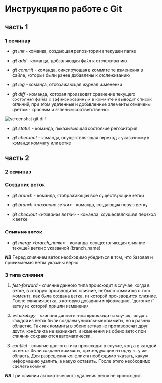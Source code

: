 # Инструкция по работе с Git
## часть 1
### 1 семинар
* *git init* - команда, создающая репозиторий в текущей папке

* *git add*  - команда, добавляющая файл к отслеживанию

* *git commit*  - команда, фиксирующая в коммите те изменения в файле, которые были ранее добавлены к отслеживанию

* *git log*  - команда, отображающая журнал изменений 

* *git diff*  - команда, которая производит сравнение текущего состояния файла с зафиксированным в коммите и выводит список отличий, при этом удаленные и добавленные элементы отмечены цветом - красным и зеленым соответственно:

![screenshot git diff](pic.JPG)

* *git status*  - команда, показывающая состояние репозитория

* *git checkout*  - команда, осуществляющая переход к указанному в команде коммиту или ветке

## часть 2
### 2 семинар
### Создание веток

* *git branch* - команда, отображающая все существующие ветки

* *git branch <название ветки>* - команда, создающая новую ветку

* *git checkout <название ветки>* - команда, осуществляющая переход к ветке

### Слияние веток

* *git merge <branch_name>* - команда, осуществляющая слияние текущей ветки с указанной (branch_name)

__*NB*__ Перед слиянием веток необходимо убедиться в том, что базовая и принимаемая ветка указаны верно
 
### 3 типа слияния:

1. *fast-forward* - слияние данного типа происходит в случае, когда в ветке, в которую производится слияние, не было коммитов с того момента, как была создана ветка, из которой производится слияние.
После слияния ветка, в которую добавили информацию, "догоняет" ветку из которой пришли изменения. 

2. *ort strategy* - слияние данного типа происходит в случае, когда в каждой из веток были созданы уникальные коммиты, но в разных областях.
Так как коммиты в обеих ветках не противоречат друг другу, конфликта не возникает, и изменения из обеих веток при слиянии сохраняются автоматически.

3. *conflict* - слияние данного типа происходит в случае, когда в каждой из веток были созданы коммиты, претендующие на одну и ту же область. Для разрешения конфликта необходимо указать, какую информацию удалить, а какую оставить. После этого необходимо сделать коммит.

__*NB*__ При слиянии автоматического удаления веток не происходит.
